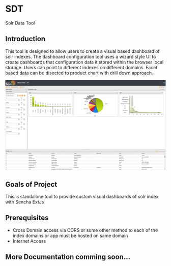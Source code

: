 # SDT
Solr Data Tool

## Introduction
This tool is designed to allow users to create a visual based dashboard of solr indexes. The dashboard configuration tool uses a wizard style UI to create dashboards that configuration data it stored within the browser local storage. Users can point to different indexes on different domains. Facet based data can be disected to product chart with drill down approach.  

![Alt text](SDT/resources/screenshot.png?raw=true "Dashboard Screenshot")

## Goals of Project
This is standalone tool to provide custom visual dashboards of solr index with Sencha ExtJs

## Prerequisites
- Cross Domain access via CORS or some other method to each of the index domains or app must be hosted on same domain
- Internet Access

## More Documentation comming soon...